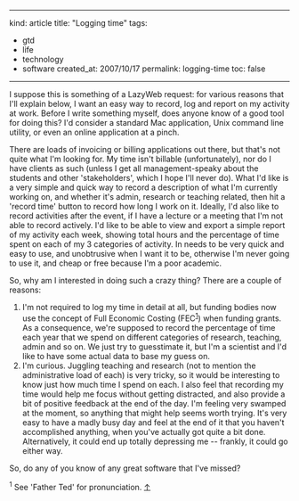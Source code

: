 -----
kind: article
title: "Logging time"
tags:
- gtd
- life
- technology
- software
created_at: 2007/10/17
permalink: logging-time
toc: false
-----

<p>I suppose this is something of a LazyWeb request: for various reasons that I'll explain below, I want an easy way to record, log and report on my activity at work. Before I write something myself, does anyone know of a good tool for doing this? I'd consider a standard Mac application, Unix command line utility, or even an online application at a pinch.</p>

<p>There are loads of invoicing or billing applications out there, but that's not quite what I'm looking for. My time isn't billable (unfortunately), nor do I have clients as such (unless I get all management-speaky about the students and other 'stakeholders', which I hope I'll never do). What I'd like is a very simple and quick way to record a description of what I'm currently working on, and whether it's admin, research or teaching related, then hit a 'record time' button to record how long I work on it. Ideally, I'd also like to record activities after the event, if I have a lecture or a meeting that I'm not able to record actively. I'd like to be able to view and export a simple report of my activity each week, showing total hours and the percentage of time spent on each of my 3 categories of activity. In needs to be very quick and easy to use, and unobtrusive when I want it to be, otherwise I'm never going to use it, and cheap or free because I'm a poor academic.</p>

<p>So, why am I interested in doing such a crazy thing? There are a couple of reasons:</p>

<ol>
<li>I'm not required to log my time in detail at all, but funding bodies now use the concept of Full Economic Costing (FEC<sup id="r1-171007"><a href="#f1-171007">1</a></sup>) when funding grants. As a consequence, we're supposed to record the percentage of time each year that we spend on different categories of research, teaching, admin and so on. We just try to guesstimate it, but I'm a scientist and I'd like to have some actual data to base my guess on.</li>
<li>I'm curious. Juggling teaching and research (not to mention the administrative load of each) is very tricky, so it would be interesting to know just how much time I spend on each. I also feel that recording my time would help me focus without getting distracted, and also provide a bit of positive feedback at the end of the day. I'm feeling very swamped at the moment, so anything that might help seems worth trying. It's very easy to have a madly busy day and feel at the end of it that you haven't accomplished anything, when you've actually got quite a bit done. Alternatively, it could end up totally depressing me -- frankly, it could go either way.</li>
</ol>

<p>So, do any of you know of any great software that I've missed?</p>

<p><sup id="f1-171007">1</sup> See 'Father Ted' for pronunciation. <a href="#r1-171007">&uarr;</a></p>


